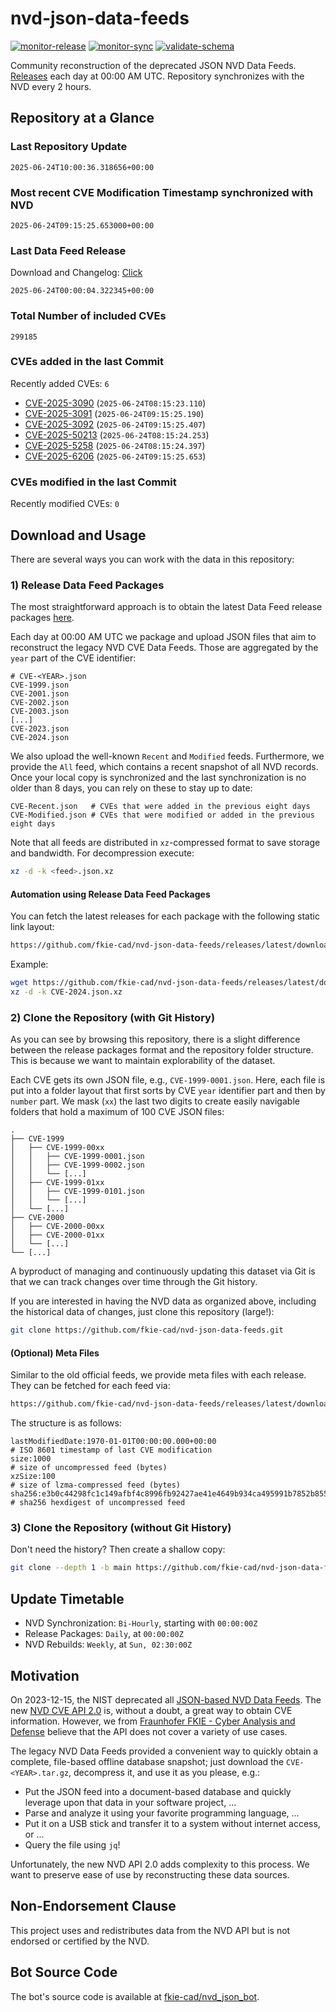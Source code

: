 # nvd-json-data-feeds

[![monitor-release](https://github.com/fkie-cad/nvd-json-data-feeds/actions/workflows/monitor_release.yml/badge.svg)](https://github.com/fkie-cad/nvd-json-data-feeds/actions/workflows/monitor_release.yml)
[![monitor-sync](https://github.com/fkie-cad/nvd-json-data-feeds/actions/workflows/monitor_sync.yml/badge.svg)](https://github.com/fkie-cad/nvd-json-data-feeds/actions/workflows/monitor_sync.yml)
[![validate-schema](https://github.com/fkie-cad/nvd-json-data-feeds/actions/workflows/validate_schema.yml/badge.svg)](https://github.com/fkie-cad/nvd-json-data-feeds/actions/workflows/validate_schema.yml)

Community reconstruction of the deprecated JSON NVD Data Feeds.
[Releases](https://github.com/fkie-cad/nvd-json-data-feeds/releases/latest) each day at 00:00 AM UTC.
Repository synchronizes with the NVD every 2 hours.

## Repository at a Glance

### Last Repository Update

```plain
2025-06-24T10:00:36.318656+00:00
```

### Most recent CVE Modification Timestamp synchronized with NVD

```plain
2025-06-24T09:15:25.653000+00:00
```

### Last Data Feed Release

Download and Changelog: [Click](https://github.com/fkie-cad/nvd-json-data-feeds/releases/latest)

```plain
2025-06-24T00:00:04.322345+00:00
```

### Total Number of included CVEs

```plain
299185
```

### CVEs added in the last Commit

Recently added CVEs: `6`

- [CVE-2025-3090](CVE-2025/CVE-2025-30xx/CVE-2025-3090.json) (`2025-06-24T08:15:23.110`)
- [CVE-2025-3091](CVE-2025/CVE-2025-30xx/CVE-2025-3091.json) (`2025-06-24T09:15:25.190`)
- [CVE-2025-3092](CVE-2025/CVE-2025-30xx/CVE-2025-3092.json) (`2025-06-24T09:15:25.407`)
- [CVE-2025-50213](CVE-2025/CVE-2025-502xx/CVE-2025-50213.json) (`2025-06-24T08:15:24.253`)
- [CVE-2025-5258](CVE-2025/CVE-2025-52xx/CVE-2025-5258.json) (`2025-06-24T08:15:24.397`)
- [CVE-2025-6206](CVE-2025/CVE-2025-62xx/CVE-2025-6206.json) (`2025-06-24T09:15:25.653`)


### CVEs modified in the last Commit

Recently modified CVEs: `0`



## Download and Usage

There are several ways you can work with the data in this repository:

### 1) Release Data Feed Packages

The most straightforward approach is to obtain the latest Data Feed release packages [here](https://github.com/fkie-cad/nvd-json-data-feeds/releases/latest).

Each day at 00:00 AM UTC we package and upload JSON files that aim to reconstruct the legacy NVD CVE Data Feeds.
Those are aggregated by the `year` part of the CVE identifier:

```
# CVE-<YEAR>.json
CVE-1999.json
CVE-2001.json
CVE-2002.json
CVE-2003.json
[...]
CVE-2023.json
CVE-2024.json
```

We also upload the well-known `Recent` and `Modified` feeds.
Furthermore, we provide the `All` feed, which contains a recent snapshot of all NVD records.
Once your local copy is synchronized and the last synchronization is no older than 8 days, you can rely on these to stay up to date:

```plain
CVE-Recent.json   # CVEs that were added in the previous eight days
CVE-Modified.json # CVEs that were modified or added in the previous eight days
```

Note that all feeds are distributed in `xz`-compressed format to save storage and bandwidth.
For decompression execute:

```sh
xz -d -k <feed>.json.xz
```

#### Automation using Release Data Feed Packages

You can fetch the latest releases for each package with the following static link layout:

```sh
https://github.com/fkie-cad/nvd-json-data-feeds/releases/latest/download/CVE-<YEAR>.json.xz
```

Example:

```sh
wget https://github.com/fkie-cad/nvd-json-data-feeds/releases/latest/download/CVE-2024.json.xz
xz -d -k CVE-2024.json.xz
```

### 2) Clone the Repository (with Git History)

As you can see by browsing this repository, there is a slight difference between the release packages format and the repository folder structure.
This is because we want to maintain explorability of the dataset.

Each CVE gets its own JSON file, e.g., `CVE-1999-0001.json`.
Here, each file is put into a folder layout that first sorts by CVE `year` identifier part and then by `number` part.
We mask (`xx`) the last two digits to create easily navigable folders that hold a maximum of 100 CVE JSON files:

```plain
.
├── CVE-1999
│   ├── CVE-1999-00xx
│   │   ├── CVE-1999-0001.json
│   │   ├── CVE-1999-0002.json
│   │   └── [...]
│   ├── CVE-1999-01xx
│   │   ├── CVE-1999-0101.json
│   │   └── [...]
│   └── [...]
├── CVE-2000
│   ├── CVE-2000-00xx
│   ├── CVE-2000-01xx
│   └── [...]
└── [...]
```

A byproduct of managing and continuously updating this dataset via Git is that we can track changes over time through the Git history.

If you are interested in having the NVD data as organized above, including the historical data of changes, just clone this repository (large!):

```sh
git clone https://github.com/fkie-cad/nvd-json-data-feeds.git
```

#### (Optional) Meta Files

Similar to the old official feeds, we provide meta files with each release. They can be fetched for each feed via:

```sh
https://github.com/fkie-cad/nvd-json-data-feeds/releases/latest/download/CVE-<YEAR>.meta
```

The structure is as follows:

```plain
lastModifiedDate:1970-01-01T00:00:00.000+00:00                          # ISO 8601 timestamp of last CVE modification
size:1000                                                               # size of uncompressed feed (bytes)
xzSize:100                                                              # size of lzma-compressed feed (bytes)
sha256:e3b0c44298fc1c149afbf4c8996fb92427ae41e4649b934ca495991b7852b855 # sha256 hexdigest of uncompressed feed
```

### 3) Clone the Repository (without Git History)

Don't need the history? Then create a shallow copy:

```sh
git clone --depth 1 -b main https://github.com/fkie-cad/nvd-json-data-feeds.git
```


## Update Timetable

* NVD Synchronization: `Bi-Hourly`, starting with `00:00:00Z`
* Release Packages: `Daily`, at `00:00:00Z`
* NVD Rebuilds: `Weekly`, at `Sun, 02:30:00Z`


## Motivation

On 2023-12-15, the NIST deprecated all [JSON-based NVD Data Feeds](https://nvd.nist.gov/vuln/data-feeds#divRetirementBanner-1).
The new [NVD CVE API 2.0](https://nvd.nist.gov/developers/vulnerabilities) is, without a doubt, a great way to obtain CVE information.
However, we from [Fraunhofer FKIE - Cyber Analysis and Defense](https://www.fkie.fraunhofer.de/en/departments/cad.html) believe that the API does not cover a variety of use cases.

The legacy NVD Data Feeds provided a convenient way to quickly obtain a complete, file-based offline database snapshot; just download the `CVE-<YEAR>.tar.gz`, decompress it, and use it as you please, e.g.:

- Put the JSON feed into a document-based database and quickly leverage upon that data in your software project, ...
- Parse and analyze it using your favorite programming language, ...
- Put it on a USB stick and transfer it to a system without internet access, or ...
- Query the file using `jq`!

Unfortunately, the new NVD API 2.0 adds complexity to this process.
We want to preserve ease of use by reconstructing these data sources.

## Non-Endorsement Clause

This project uses and redistributes data from the NVD API but is not endorsed or certified by the NVD.

## Bot Source Code

The bot's source code is available at [fkie-cad/nvd\_json\_bot](https://github.com/fkie-cad/nvd_json_bot).